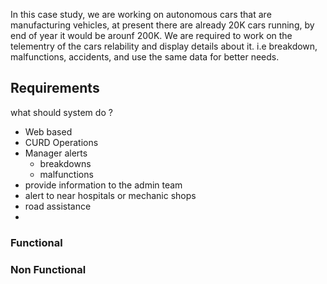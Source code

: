 In this case study, we are working on autonomous cars that are manufacturing vehicles, at present there are already 20K cars running, by end of year it would be arounf 200K. We are required to work on the telementry of the cars relability and display details about it.  i.e breakdown, malfunctions, accidents, and use the same data for better needs.

## Requirements

what should system do ?

- Web based
- CURD Operations
- Manager alerts
  - breakdowns
  - malfunctions
- provide information to the admin team
- alert to near hospitals or mechanic shops
- road assistance
- 

### Functional


### Non Functional

